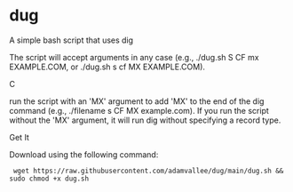 # dug
 A simple bash script that uses dig




The script will accept arguments in any case (e.g., ./dug.sh S CF mx EXAMPLE.COM, or ./dug.sh s cf MX EXAMPLE.COM).

C

 run the script with an 'MX' argument to add 'MX' to the end of the dig command (e.g., ./filename s CF MX example.com). If you run the script without the 'MX' argument, it will run dig without specifying a record type.


Get It

Download using the following command:

     wget https://raw.githubusercontent.com/adamvallee/dug/main/dug.sh && sudo chmod +x dug.sh


